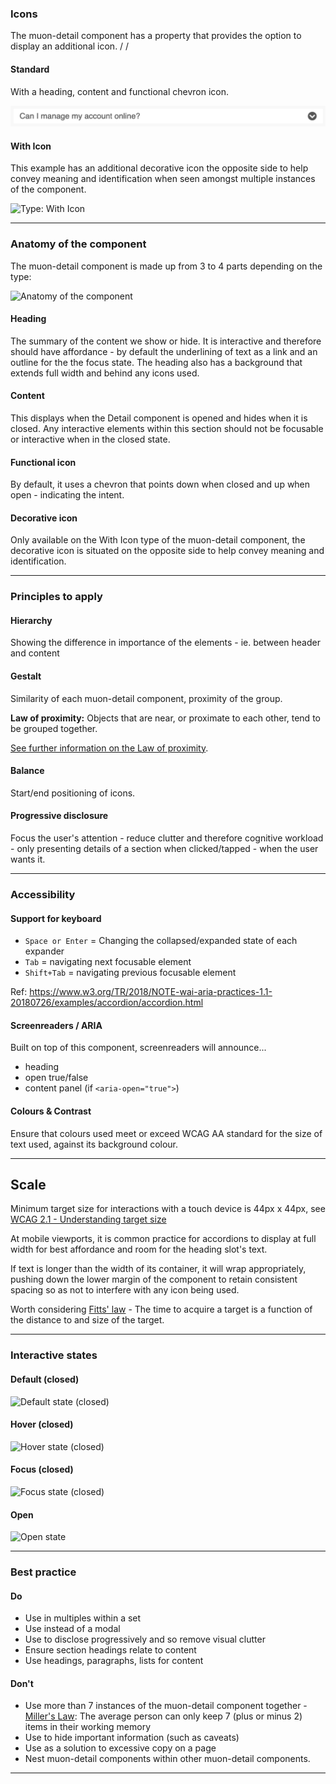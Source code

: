 ### Icons

The muon-detail component has a property that provides the option to display an additional icon.
/
/

#### Standard

With a heading, content and functional chevron icon.

![Type: Standard](../images/detail/detail-standard.png)


#### With Icon

This example has an additional decorative icon the opposite side to help convey meaning and identification when seen amongst multiple instances of the component.

![Type: With Icon](/images/detail/detail-with-icon.png)

---

### Anatomy of the component

The muon-detail component is made up from 3 to 4 parts depending on the type:

![Anatomy of the component](/images/detail/detail-anatomy.png)

#### Heading

The summary of the content we show or hide. It is interactive and therefore should have affordance - by default the underlining of text as a link and an outline for the the focus state. The heading also has a background that extends full width and behind any icons used.

#### Content

This displays when the Detail component is opened and hides when it is closed. Any interactive elements within this section should not be focusable or interactive when in the closed state.

#### Functional icon

By default, it uses a chevron that points down when closed and up when open - indicating the intent.

#### Decorative icon

Only available on the With Icon type of the muon-detail component, the decorative icon is situated on the opposite side to help convey meaning and identification.

---

### Principles to apply

#### Hierarchy

Showing the difference in importance of the elements - ie. between header and content

#### Gestalt

Similarity of each muon-detail component, proximity of the group.

**Law of proximity:**
Objects that are near, or proximate to each other, tend to be grouped together.

[See further information on the Law of proximity](https://lawsofux.com/law-of-proximity/).

#### Balance

Start/end positioning of icons.

#### Progressive disclosure

Focus the user's attention - reduce clutter and therefore cognitive workload - only presenting details of a section when clicked/tapped - when the user wants it.

---

### Accessibility

#### Support for keyboard

- ```Space or Enter``` = Changing the collapsed/expanded state of each expander
- ```Tab``` = navigating next focusable element
- ```Shift+Tab``` = navigating previous focusable element

Ref: <https://www.w3.org/TR/2018/NOTE-wai-aria-practices-1.1-20180726/examples/accordion/accordion.html>

#### Screenreaders / ARIA

Built on top of this component, screenreaders will announce...

- heading
- open true/false
- content panel (if ```<aria-open="true">```)

#### Colours & Contrast

Ensure that colours used meet or exceed WCAG AA standard for the size of text used, against its background colour.

---

## Scale

Minimum target size for interactions with a touch device is 44px x 44px, see [WCAG 2.1 - Understanding target size](https://www.w3.org/WAI/WCAG21/Understanding/target-size.html)

At mobile viewports, it is common practice for accordions to display at full width for best affordance and room for the heading slot's text.

If text is longer than the width of its container, it will wrap appropriately, pushing down the lower margin of the component to retain consistent spacing so as not to interfere with any icon being used.

Worth considering [Fitts' law](https://lawsofux.com/fittss-law/) - The time to acquire a target is a function of the distance to and size of the target.

---

### Interactive states

#### Default (closed)

![Default state (closed)](/images/detail/detail-standard.png)

#### Hover (closed)

![Hover state (closed)](/images/detail/detail-standard-hover.png)

#### Focus (closed)

![Focus state (closed)](/images/detail/detail-standard-focus.png)

#### Open

![Open state](/images/detail/detail-standard-open.png)

---

### Best practice

#### Do

- Use in multiples within a set
- Use instead of a modal
- Use to disclose progressively and so remove visual clutter
- Ensure section headings relate to content
- Use headings, paragraphs, lists for content

#### Don't

- Use more than 7 instances of the muon-detail component together - [Miller's Law](https://lawsofux.com/millers-law/): The average person can only keep 7 (plus or minus 2) items in their working memory
- Use to hide important information (such as caveats)
- Use as a solution to excessive copy on a page
- Nest muon-detail components within other muon-detail components.

---
